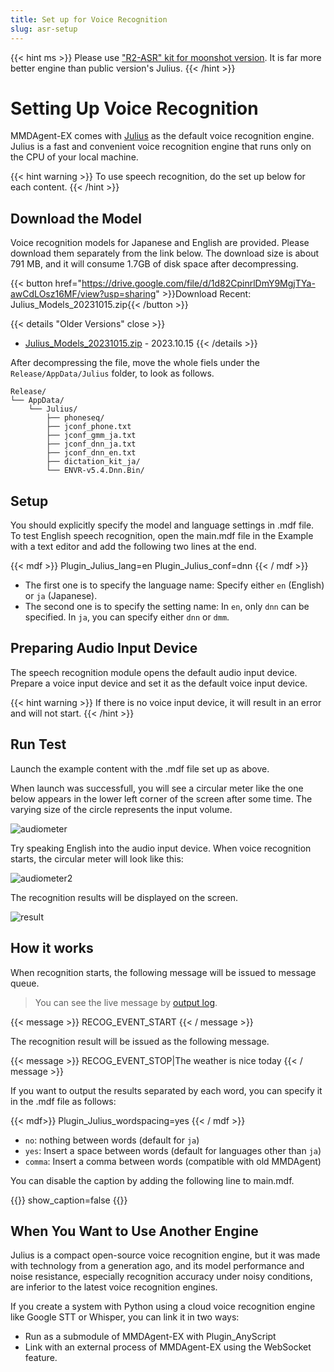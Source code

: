 ```yaml
---
title: Set up for Voice Recognition
slug: asr-setup
---
```


{{< hint ms >}}
Please use ["R2-ASR" kit for moonshot version](../asr-setup-ms).  It is far more better engine than public version's Julius.
{{< /hint >}}

# Setting Up Voice Recognition

MMDAgent-EX comes with [Julius](https://julius.osdn.jp/) as the default voice recognition engine. 
Julius is a fast and convenient voice recognition engine that runs only on the CPU of your local machine.

{{< hint warning >}}
To use speech recognition, do the set up below for each content.
{{< /hint >}}

## Download the Model

Voice recognition models for Japanese and English are provided. Please download them separately from the link below. The download size is about 791 MB, and it will consume 1.7GB of disk space after decompressing.

{{< button href="https://drive.google.com/file/d/1d82CpinrlDmY9MgjTYa-awCdLOsz16MF/view?usp=sharing" >}}Download Recent: Julius_Models_20231015.zip{{< /button >}}

{{< details "Older Versions" close >}}
- [Julius_Models_20231015.zip](https://drive.google.com/file/d/1d82CpinrlDmY9MgjTYa-awCdLOsz16MF/view?usp=sharing) - 2023.10.15
{{< /details >}}

After decompressing the file, move the whole fiels under the `Release/AppData/Julius` folder, to look as follows.

    Release/
    └── AppData/
        └── Julius/
            ├── phoneseq/
            ├── jconf_phone.txt
            ├── jconf_gmm_ja.txt
            ├── jconf_dnn_ja.txt
            ├── jconf_dnn_en.txt
            ├── dictation_kit_ja/
            └── ENVR-v5.4.Dnn.Bin/

## Setup

You should explicitly specify the model and language settings in .mdf file.  To test English speech recognition, open the main.mdf file in the Example with a text editor and add the following two lines at the end.

{{< mdf >}}
Plugin_Julius_lang=en
Plugin_Julius_conf=dnn
{{< / mdf >}}

- The first one is to specify the language name: Specify either `en` (English) or `ja` (Japanese).
- The second one is to specify the setting name: In `en`, only `dnn` can be specified.  In `ja`, you can specify either `dnn` or `dmm`.

## Preparing Audio Input Device

The speech recognition module opens the default audio input device. Prepare a voice input device and set it as the default voice input device.

{{< hint warning >}}
If there is no voice input device, it will result in an error and will not start.
{{< /hint >}}

## Run Test

Launch the example content with the .mdf file set up as above.

When launch was successfull, you will see a circular meter like the one below appears in the lower left corner of the screen after some time. The varying size of the circle represents the input volume.

![audiometer](/images/julius_indicator_1.png)

Try speaking English into the audio input device. When voice recognition starts, the circular meter will look like this:

![audiometer2](/images/julius_indicator_2.png)

The recognition results will be displayed on the screen.

![result](/images/asr_test_en.png)

## How it works

When recognition starts, the following message will be issued to message queue.

> You can see the live message by [output log](../log/#several-ways-of-outputting-logs).

{{< message >}}
RECOG_EVENT_START
{{< / message >}}

The recognition result will be issued as the following message.

{{< message >}}
RECOG_EVENT_STOP|The weather is nice today
{{< / message >}}

If you want to output the results separated by each word, you can specify it in the .mdf file as follows:

{{< mdf>}}
Plugin_Julius_wordspacing=yes
{{< / mdf >}}

- `no`: nothing between words (default for `ja`)
- `yes`: Insert a space between words (default for languages other than `ja`)
- `comma`: Insert a comma between words (compatible with old MMDAgent)

You can disable the caption by adding the following line to main.mdf.

{{<mdf>}}
show_caption=false
{{</mdf>}}

## When You Want to Use Another Engine

Julius is a compact open-source voice recognition engine, but it was made with technology from a generation ago, and its model performance and noise resistance, especially recognition accuracy under noisy conditions, are inferior to the latest voice recognition engines.

If you create a system with Python using a cloud voice recognition engine like Google STT or Whisper, you can link it in two ways:

- Run as a submodule of MMDAgent-EX with Plugin_AnyScript
- Link with an external process of MMDAgent-EX using the WebSocket feature.
